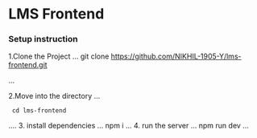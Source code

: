 # LMS Frontend

### Setup instruction

1.Clone the Project
...
    git clone https://github.com/NIKHIL-1905-Y/lms-frontend.git

...
    
2.Move into the directory
...

     cd lms-frontend
....
3. install dependencies
...
    npm i
...
4. run the server
...
   npm run dev
...       